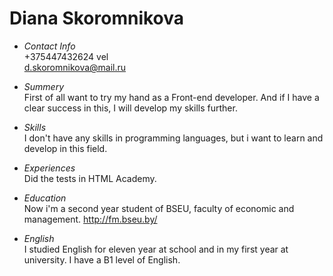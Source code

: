 # Diana Skoromnikova #

- *Contact Info*</br>
+375447432624 vel</br>
d.skoromnikova@mail.ru


- *Summery*</br>
First of all want to try my hand as a Front-end developer. And if I have a clear success in this, I will develop my skills further.

- *Skills*</br>
I don't have any skills in programming languages, but i want to learn and develop in this field.

- *Experiences*</br>
Did the tests in HTML Academy.

- *Education*</br>
Now i'm a  second year student of BSEU, faculty of economic and management. http://fm.bseu.by/

- *English*</br>
I studied English for eleven year at school and in my first year at university. I have a B1 level of English.


